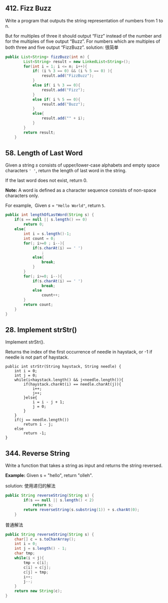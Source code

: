 ## 412. Fizz Buzz

Write a program that outputs the string representation of numbers from 1 to n.

But for multiples of three it should output “Fizz” instead of the number and for the multiples of five output “Buzz”. 
For numbers which are multiples of both three and five output “FizzBuzz”.
solution: 很简单
```java
public List<String> fizzBuzz(int n) {
        List<String> result = new LinkedList<String>();
        for(int i = 1; i <= n; i++){
            if( (i % 3 == 0) && (i % 5 == 0) ){
                result.add("FizzBuzz");
            }
            else if( i % 3 == 0){
                result.add("Fizz");
            }
            else if( i % 5 == 0){
                result.add("Buzz");
            }
            else{
                result.add("" + i);
            }
        }
        return result;
    }
```


##  58. Length of Last Word

Given a string *s* consists of upper/lower-case alphabets and empty space characters `' '`, return the length of last word in the string.

If the last word does not exist, return 0.

**Note:** A word is defined as a character sequence consists of non-space characters only.

For example, 
Given *s* = `"Hello World"`,
return `5`.


```java
public int lengthOfLastWord(String s) {
    if(s == null || s.length() == 0)
        return 0;
    else{
        int i = s.length()-1;
        int count = 0;
        for(; i>=0 ; i--){
            if(s.charAt(i) == ' ')
                ;
            else{
                break;
            }
        }
        for(; i>=0; i--){
            if(s.charAt(i) == ' ')
                break;
            else
                count++;
        }
        return count;
    }
}
```



## 28. Implement strStr()

Implement strStr().

Returns the index of the first occurrence of needle in haystack, or -1 if needle is not part of haystack.

    public int strStr(String haystack, String needle) {
        int i = 0;
        int j = 0;
        while(i<haystack.length() && j<needle.length()){
            if(haystack.charAt(i) == needle.charAt(j)){
                i++;
                j++;
            }else{
                i = i - j + 1;
                j = 0;
            }
        }
        if(j == needle.length())
            return i - j;
        else
            return -1;
    }

## 344. Reverse String

Write a function that takes a string as input and returns the string reversed.

**Example:**
Given s = "hello", return "olleh".

solution: 使用递归的解法

```java
public String reverseString(String s) {
        if(s == null || s.length() < 2)
            return s;
        return reverseString(s.substring(1)) + s.charAt(0);
    }
```

普通解法

```java
public String reverseString(String s) {
  	char[] c = s.toCharArray();
  	int i = 0;
  	int j = s.length() - 1;
  	char tmp;
  	while(i < j){
      	tmp = c[i];
      	c[i] = c[j];
      	c[j] = tmp;
      	i++;
      	j--;
  	}
  	return new String(c);
}
```

